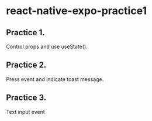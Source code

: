 # react-native-expo-practice1

## Practice 1. 
Control props and use useState().

## Practice 2.
Press event and indicate toast message.

## Practice 3.
Text input event
